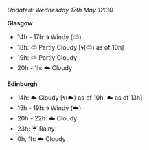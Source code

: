 *Updated: Wednesday 17th May 12:30*

**Glasgow**

* 14h - 17h: :cyclone: Windy (:partly_sunny:)
* 18h: :partly_sunny: Partly Cloudy [:cyclone:(:partly_sunny:) as of 10h]
* 19h: :partly_sunny: Partly Cloudy
* 20h - 1h: :cloud: Cloudy

**Edinburgh**

* 14h: :cloud: Cloudy [:cyclone:(:cloud:) as of 10h, :cloud: as of 13h]
* 15h - 19h: :cyclone: Windy (:cloud:)
* 20h - 22h: :cloud: Cloudy
* 23h: :umbrella: Rainy
* 0h, 1h: :cloud: Cloudy
